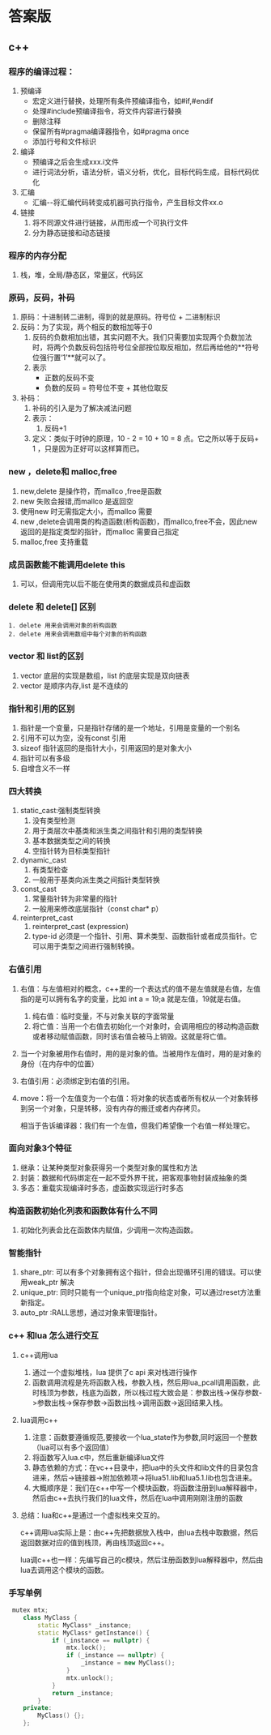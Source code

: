 # 答案版

## c++

### 程序的编译过程：

1. 预编译 
   - 宏定义进行替换，处理所有条件预编译指令，如#if,#endif
   - 处理#include预编译指令，将文件内容进行替换
   - 删除注释
   - 保留所有#pragma编译器指令，如#pragma once
   - 添加行号和文件标识
2. 编译
   - 预编译之后会生成xxx.i文件
   - 进行词法分析，语法分析，语义分析，优化，目标代码生成，目标代码优化
3. 汇编
   - 汇编--将汇编代码转变成机器可执行指令，产生目标文件xx.o
4. 链接
   1. 将不同源文件进行链接，从而形成一个可执行文件
   2. 分为静态链接和动态链接

### 程序的内存分配

1. 栈，堆，全局/静态区，常量区，代码区

### 原码，反码，补码

1. 原码：十进制转二进制，得到的就是原码。符号位 + 二进制标识
2. 反码：为了实现，两个相反的数相加等于0
   1. 反码的负数相加出错，其实问题不大。我们只需要加实现两个负数加法时，将两个负数反码包括符号位全部按位取反相加，然后再给他的**符号位强行置‘1’**就可以了。
   2. 表示
      - 正数的反码不变
      - 负数的反码 = 符号位不变 + 其他位取反
3. 补码：
   1. 补码的引入是为了解决减法问题
   2. 表示：
      1. 反码+1
   3. 定义：类似于时钟的原理，10 - 2 = 10 + 10 = 8 点。它之所以等于反码+ 1 ，只是因为正好可以这样算而已。

### new ，delete和 malloc,free

1. new,delete 是操作符，而mallco ,free是函数
2. new 失败会报错,而mallco 是返回空
3. 使用new 时无需指定大小，而mallco 需要
4. new ,delete会调用类的构造函数(析构函数)，而mallco,free不会，因此new 返回的是指定类型的指针，而malloc 需要自己指定
5. malloc,free 支持重载

### 成员函数能不能调用delete this

1. 可以，但调用完以后不能在使用类的数据成员和虚函数

### delete 和 delete[] 区别

	1. delete 用来会调用对象的析构函数
 	2. delete 用来会调用数组中每个对象的析构函数

### vector 和 list的区别

1. vector 底层的实现是数组，list 的底层实现是双向链表
2. vector 是顺序内存,list 是不连续的

### 指针和引用的区别

1. 指针是一个变量，只是指针存储的是一个地址，引用是变量的一个别名
2. 引用不可以为空，没有const 引用
3. sizeof 指针返回的是指针大小，引用返回的是对象大小
4. 指针可以有多级
5. 自增含义不一样

### 四大转换

1. static_cast:强制类型转换
   1. 没有类型检测
   2. 用于类层次中基类和派生类之间指针和引用的类型转换
   3. 基本数据类型之间的转换
   4. 空指针转为目标类型指针
2. dynamic_cast 
   1. 有类型检查
   2. 一般用于基类向派生类之间指针类型转换
3. const_cast
   1. 常量指针转为非常量的指针
   2. 一般用来修改底层指针（const char* p）
4. reinterpret_cast
   1. reinterpret_cast<type-id> (expression)
   2. type-id 必须是一个指针、引用、算术类型、函数指针或者成员指针。它可以用于类型之间进行强制转换。

### 右值引用

1. 右值：与左值相对的概念，c++里的一个表达式的值不是左值就是右值，左值指的是可以拥有名字的变量，比如 int a = 19;a 就是左值，19就是右值。

   1. 纯右值：临时变量，不与对象关联的字面常量
   2. 将亡值：当用一个右值去初始化一个对象时，会调用相应的移动构造函数或者移动赋值函数，同时该右值会被马上销毁。这就是将亡值。

2. 当一个对象被用作右值时，用的是对象的值。当被用作左值时，用的是对象的身份（在内存中的位置）

3. 右值引用：必须绑定到右值的引用。

4. move：将一个左值变为一个右值：将对象的状态或者所有权从一个对象转移到另一个对象，只是转移，没有内存的搬迁或者内存拷贝。

   相当于告诉编译器：我们有一个左值，但我们希望像一个右值一样处理它。

### 面向对象3个特征

1. 继承：让某种类型对象获得另一个类型对象的属性和方法
2. 封装：数据和代码绑定在一起不受外界干扰，把客观事物封装成抽象的类
3. 多态：重载实现编译时多态，虚函数实现运行时多态

### 构造函数初始化列表和函数体有什么不同

1. 初始化列表会比在函数体内赋值，少调用一次构造函数。

### 智能指针

1. share_ptr: 可以有多个对象拥有这个指针，但会出现循环引用的错误。可以使用weak_ptr 解决
2. unique_ptr: 同时只能有一个unique_ptr指向给定对象，可以通过reset方法重新指定。
3. auto_ptr :RALL思想，通过对象来管理指针。

### c++ 和lua 怎么进行交互

1. c++调用lua

   1. 通过一个虚拟堆栈，lua 提供了c api 来对栈进行操作
   2. 函数调用流程是先将函数入栈，参数入栈，然后用lua_pcall调用函数，此时栈顶为参数，栈底为函数，所以栈过程大致会是：参数出栈->保存参数->参数出栈->保存参数->函数出栈->调用函数->返回结果入栈。

2. lua调用c++

   1. 注意：函数要遵循规范,要接收一个lua_state作为参数,同时返回一个整数（lua可以有多个返回值）
   2. 将函数写入lua.c中，然后重新编译lua文件
   3. 静态依赖的方式：在vc++目录中，把lua中的头文件和lib文件的目录包含进来，然后->链接器->附加依赖项->将lua51.lib和lua5.1.lib也包含进来。
   4. 大概顺序是：我们在c++中写一个模块函数，将函数注册到lua解释器中，然后由c++去执行我们的lua文件，然后在lua中调用刚刚注册的函数

3. 总结：lua和c++是通过一个虚拟栈来交互的。

   c++调用lua实际上是：由c++先把数据放入栈中，由lua去栈中取数据，然后返回数据对应的值到栈顶，再由栈顶返回c++。

   lua调c++也一样：先编写自己的c模块，然后注册函数到lua解释器中，然后由lua去调用这个模块的函数。

### 手写单例

```c++
 mutex mtx;
    class MyClass {
        static MyClass* _instance;
        static MyClass* getInstance() {
            if (_instance == nullptr) {
                mtx.lock();
                if (_instance == nullptr) {
                    _instance = new MyClass();
                }
                mtx.unlock();
            }
            return _instance;
        }
    private:
        MyClass() {};
    };
```



